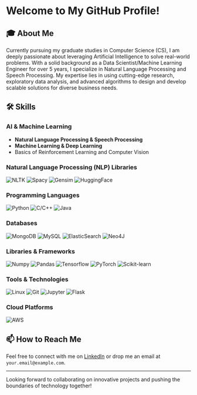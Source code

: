 # Welcome to My GitHub Profile!

## 🎓 About Me

Currently pursuing my graduate studies in Computer Science (CS), I am deeply passionate about leveraging Artificial Intelligence to solve real-world problems. With a solid background as a Data Scientist/Machine Learning Engineer for over 5 years, I specialize in Natural Language Processing and Speech Processing. My expertise lies in using cutting-edge research, exploratory data analysis, and advanced algorithms to design and develop scalable solutions for diverse business needs.

## 🛠 Skills

### AI & Machine Learning
- **Natural Language Processing & Speech Processing**
- **Machine Learning & Deep Learning**
- Basics of Reinforcement Learning and Computer Vision

### Natural Language Processing (NLP) Libraries
![NLTK]([https://img.shields.io/badge/NLTK-3776AB?style=flat-square&logo=nlp&logoColor=white](https://www.google.com/url?sa=i&url=http%3A%2F%2Fivbhatt.com%2F&psig=AOvVaw3iXhnPSw1pqeyynti_SO42&ust=1709322877355000&source=images&cd=vfe&opi=89978449&ved=0CBMQjRxqFwoTCKDGwZKq0YQDFQAAAAAdAAAAABAE))
![Spacy](https://img.shields.io/badge/Spacy-3776AB?style=flat-square&logo=nlp&logoColor=white)
![Gensim](https://img.shields.io/badge/Gensim-3776AB?style=flat-square&logo=nlp&logoColor=white)
![HuggingFace](https://img.shields.io/badge/HuggingFace-3776AB?style=flat-square&logo=nlp&logoColor=white)

### Programming Languages
![Python](https://img.shields.io/badge/Python-3776AB?style=for-the-badge&logo=python&logoColor=white)
![C/C++](https://img.shields.io/badge/C/C++-00599C?style=for-the-badge&logo=cplusplus&logoColor=white)
![Java](https://img.shields.io/badge/Java-ED8B00?style=for-the-badge&logo=java&logoColor=white)

### Databases
![MongoDB](https://img.shields.io/badge/MongoDB-4EA94B?style=for-the-badge&logo=mongodb&logoColor=white)
![MySQL](https://img.shields.io/badge/MySQL-00000F?style=for-the-badge&logo=mysql&logoColor=white)
![ElasticSearch](https://img.shields.io/badge/ElasticSearch-005571?style=for-the-badge&logo=elasticsearch)
![Neo4J](https://img.shields.io/badge/Neo4J-008CC1?style=for-the-badge&logo=neo4j&logoColor=white)

### Libraries & Frameworks
![Numpy](https://img.shields.io/badge/Numpy-013243?style=for-the-badge&logo=numpy&logoColor=white)
![Pandas](https://img.shields.io/badge/Pandas-150458?style=for-the-badge&logo=pandas&logoColor=white)
![Tensorflow](https://img.shields.io/badge/Tensorflow-FF6F00?style=for-the-badge&logo=tensorflow&logoColor=white)
![PyTorch](https://img.shields.io/badge/PyTorch-EE4C2C?style=for-the-badge&logo=pytorch&logoColor=white)
![Scikit-learn](https://img.shields.io/badge/Scikit_learn-3776AB?style=flat-square&logo=scikit-learn&logoColor=white)


### Tools & Technologies
![Linux](https://img.shields.io/badge/Linux-FCC624?style=for-the-badge&logo=linux&logoColor=black)
![Git](https://img.shields.io/badge/Git-F05032?style=for-the-badge&logo=git&logoColor=white)
![Jupyter](https://img.shields.io/badge/Jupyter-F37626?style=for-the-badge&logo=jupyter&logoColor=white)
![Flask](https://img.shields.io/badge/Flask-000000?style=for-the-badge&logo=flask&logoColor=white)

### Cloud Platforms
![AWS](https://img.shields.io/badge/Amazon_AWS-FF9900?style=for-the-badge&logo=amazonaws&logoColor=white)


<!-- ## 📈 GitHub Stats

![Your GitHub stats](https://github-readme-stats.vercel.app/api?username=yourusername&show_icons=true&theme=radical) -->

## 📫 How to Reach Me

Feel free to connect with me on [LinkedIn](https://www.linkedin.com/in/yourlinkedinprofile) or drop me an email at `your.email@example.com`.

---

Looking forward to collaborating on innovative projects and pushing the boundaries of technology together!
